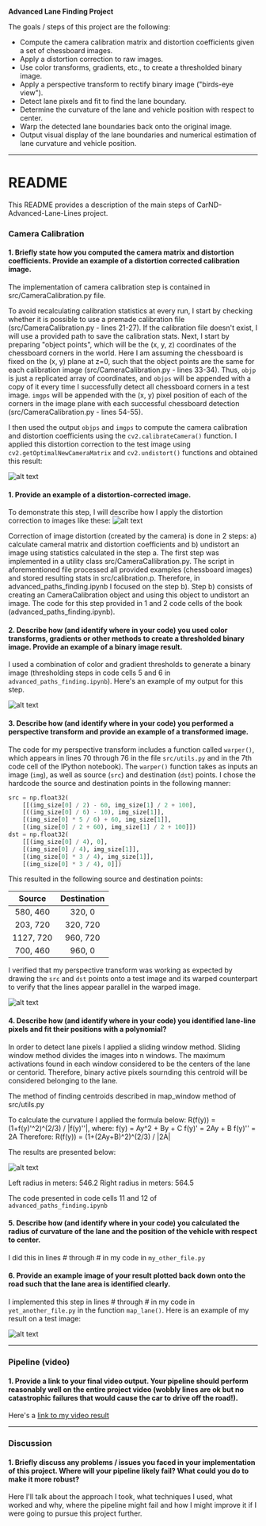 **Advanced Lane Finding Project**

The goals / steps of this project are the following:

* Compute the camera calibration matrix and distortion coefficients given a set of chessboard images.
* Apply a distortion correction to raw images.
* Use color transforms, gradients, etc., to create a thresholded binary image.
* Apply a perspective transform to rectify binary image ("birds-eye view").
* Detect lane pixels and fit to find the lane boundary.
* Determine the curvature of the lane and vehicle position with respect to center.
* Warp the detected lane boundaries back onto the original image.
* Output visual display of the lane boundaries and numerical estimation of lane curvature and vehicle position.

[//]: # (Image References)

[image1]: ./output_images/undistort_output.png "Undistorted"
[image2]: ./output_images/calibrated_test_images.png "Road Transformed"
[image3]: ./output_images/binary_image.png "Binary Example"
[image4]: ./output_images/warped.png "Warp Example"
[image5]: ./output_images/curve.png "Curve"
[image6]: ./examples/example_output.jpg "Output"
[video1]: ./project_video.mp4 "Video"

---

# README

This README provides a description of the main steps of CarND-Advanced-Lane-Lines project.

### Camera Calibration

#### 1. Briefly state how you computed the camera matrix and distortion coefficients. Provide an example of a distortion corrected calibration image.

The implementation of camera calibration step is contained in src/CameraCalibration.py file.

To avoid recalculating calibration statistics at every run, I start by checking whether it is possible to use a premade calibration file (src/CameraCalibration.py - lines 21-27). If the calibration file doesn't exist, I will use a provided path to save the calibration stats. Next, I start by preparing "object points", which will be the (x, y, z) coordinates of the chessboard corners in the world. Here I am assuming the chessboard is fixed on the (x, y) plane at z=0, such that the object points are the same for each calibration image (src/CameraCalibration.py - lines 33-34). Thus, `objp` is just a replicated array of coordinates, and `objps` will be appended with a copy of it every time I successfully detect all chessboard corners in a test image.  `imgps` will be appended with the (x, y) pixel position of each of the corners in the image plane with each successful chessboard detection (src/CameraCalibration.py - lines 54-55).  

I then used the output `objps` and `imgps` to compute the camera calibration and distortion coefficients using the `cv2.calibrateCamera()` function.  I applied this distortion correction to the test image using `cv2.getOptimalNewCameraMatrix` and `cv2.undistort()` functions and obtained this result: 

![alt text][image1]

#### 1. Provide an example of a distortion-corrected image.

To demonstrate this step, I will describe how I apply the distortion correction to images like these:
![alt text][image2]

Correction of image distortion (created by the camera) is done in 2 steps: a) calculate cameral matrix and distortion coefficients and b) undistort an image using statistics calculated in the step a.
The first step was implemented in a utility class src/CameraCallibration.py. The script in aforementioned file processed all provided examples (chessboard images) and stored resulting stats in src/calibration.p. Therefore, in advanced_paths_finding.ipynb I focused on the step b).
Step b) consists of creating an CameraCalibration object and using this object to undistort an image. The code for this step provided in 1 and 2 code cells of the book (advanced_paths_finding.ipynb).

#### 2. Describe how (and identify where in your code) you used color transforms, gradients or other methods to create a thresholded binary image.  Provide an example of a binary image result.

I used a combination of color and gradient thresholds to generate a binary image (thresholding steps in code cells 5 and 6 in `advanced_paths_finding.ipynb`).  Here's an example of my output for this step.

![alt text][image3]

#### 3. Describe how (and identify where in your code) you performed a perspective transform and provide an example of a transformed image.

The code for my perspective transform includes a function called `warper()`, which appears in lines 70 through 76 in the file `src/utils.py` and in the 7th code cell of the IPython notebook).  The `warper()` function takes as inputs an image (`img`), as well as source (`src`) and destination (`dst`) points.  I chose the hardcode the source and destination points in the following manner:

```python
src = np.float32(
    [[(img_size[0] / 2) - 60, img_size[1] / 2 + 100],
    [((img_size[0] / 6) - 10), img_size[1]],
    [(img_size[0] * 5 / 6) + 60, img_size[1]],
    [(img_size[0] / 2 + 60), img_size[1] / 2 + 100]])
dst = np.float32(
    [[(img_size[0] / 4), 0],
    [(img_size[0] / 4), img_size[1]],
    [(img_size[0] * 3 / 4), img_size[1]],
    [(img_size[0] * 3 / 4), 0]])
```

This resulted in the following source and destination points:

| Source        | Destination   | 
|:-------------:|:-------------:| 
| 580, 460      | 320, 0        | 
| 203, 720      | 320, 720      |
| 1127, 720     | 960, 720      |
| 700, 460      | 960, 0        |

I verified that my perspective transform was working as expected by drawing the `src` and `dst` points onto a test image and its warped counterpart to verify that the lines appear parallel in the warped image.

![alt text][image4]

#### 4. Describe how (and identify where in your code) you identified lane-line pixels and fit their positions with a polynomial?

In order to detect lane pixels I applied a sliding window method. Sliding window method divides the images into n windows. The maximum activations found in each window considered to be the centers of the lane or centorid. Therefore, binary active pixels sournding this centroid will be considered belonging to the lane.

The method of finding centroids described in map_window method of src/utils.py

To calculate the curvature I applied the formula below:
R(f(y)) = (1+f(y)'^2)^(2/3) / |f(y)''|, where:
f(y) = Ay^2 + By + C
f(y)' = 2Ay + B
f(y)'' = 2A
Therefore:
R(f(y)) = (1+(2Ay+B)^2)^(2/3) / |2A|

The results are presented below:

![alt text][image5]

Left radius in meters: 546.2
Right radius in meters: 564.5

The code presented in code cells 11 and 12 of `advanced_paths_finding.ipynb`

#### 5. Describe how (and identify where in your code) you calculated the radius of curvature of the lane and the position of the vehicle with respect to center.

I did this in lines # through # in my code in `my_other_file.py`

#### 6. Provide an example image of your result plotted back down onto the road such that the lane area is identified clearly.

I implemented this step in lines # through # in my code in `yet_another_file.py` in the function `map_lane()`.  Here is an example of my result on a test image:

![alt text][image6]

---

### Pipeline (video)

#### 1. Provide a link to your final video output.  Your pipeline should perform reasonably well on the entire project video (wobbly lines are ok but no catastrophic failures that would cause the car to drive off the road!).

Here's a [link to my video result](./project_video.mp4)

---

### Discussion

#### 1. Briefly discuss any problems / issues you faced in your implementation of this project.  Where will your pipeline likely fail?  What could you do to make it more robust?

Here I'll talk about the approach I took, what techniques I used, what worked and why, where the pipeline might fail and how I might improve it if I were going to pursue this project further.  
